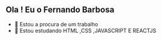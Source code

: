 ## Ola ! Eu o Fernando Barbosa 



- 🔭 Estou a procura de um trabalho
- 🌱 Estou estudando HTML ,CSS ,JAVASCRIPT E REACTJS 



